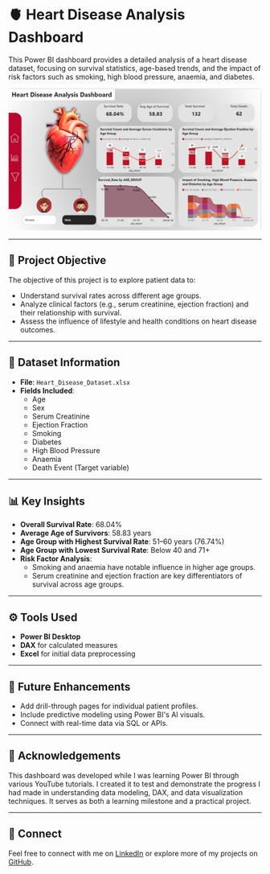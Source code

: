 # 🫀 Heart Disease Analysis Dashboard

This Power BI dashboard provides a detailed analysis of a heart disease dataset, focusing on survival statistics, age-based trends, and the impact of risk factors such as smoking, high blood pressure, anaemia, and diabetes.

![Dashboard Preview](Screenshot%202025-08-07%20223123.png)

---

## 📌 Project Objective

The objective of this project is to explore patient data to:
- Understand survival rates across different age groups.
- Analyze clinical factors (e.g., serum creatinine, ejection fraction) and their relationship with survival.
- Assess the influence of lifestyle and health conditions on heart disease outcomes.

---

## 🧾 Dataset Information

- **File**: `Heart_Disease_Dataset.xlsx`
- **Fields Included**:
  - Age
  - Sex
  - Serum Creatinine
  - Ejection Fraction
  - Smoking
  - Diabetes
  - High Blood Pressure
  - Anaemia
  - Death Event (Target variable)

---

## 📊 Key Insights

- **Overall Survival Rate**: 68.04%
- **Average Age of Survivors**: 58.83 years
- **Age Group with Highest Survival Rate**: 51–60 years (76.74%)
- **Age Group with Lowest Survival Rate**: Below 40 and 71+
- **Risk Factor Analysis**:
  - Smoking and anaemia have notable influence in higher age groups.
  - Serum creatinine and ejection fraction are key differentiators of survival across age groups.

---

## ⚙️ Tools Used

- **Power BI Desktop**
- **DAX** for calculated measures
- **Excel** for initial data preprocessing

---

## 📌 Future Enhancements

- Add drill-through pages for individual patient profiles.
- Include predictive modeling using Power BI's AI visuals.
- Connect with real-time data via SQL or APIs.

---

## 🙌 Acknowledgements

This dashboard was developed while I was learning Power BI through various YouTube tutorials. I created it to test and demonstrate the progress I had made in understanding data modeling, DAX, and data visualization techniques. It serves as both a learning milestone and a practical project.

---

## 🔗 Connect

Feel free to connect with me on [LinkedIn](https://www.linkedin.com/in/tejwant-kaur-dhanoa/) or explore more of my projects on [GitHub](https://github.com/tejwant-dhanoa).

